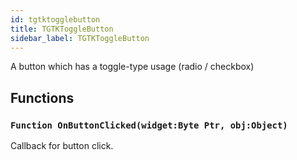 ```yaml
---
id: tgtktogglebutton
title: TGTKToggleButton
sidebar_label: TGTKToggleButton
---
```


A button which has a toggle-type usage (radio / checkbox)


## Functions

### `Function OnButtonClicked(widget:Byte Ptr, obj:Object)`

Callback for button click.

<br/>

